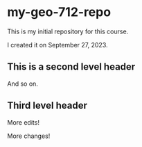 # my-geo-712-repo
This is my initial repository for this course.

I created it on September 27, 2023.

## This is a second level header

And so on. 

## Third level header

More edits!

More changes!
